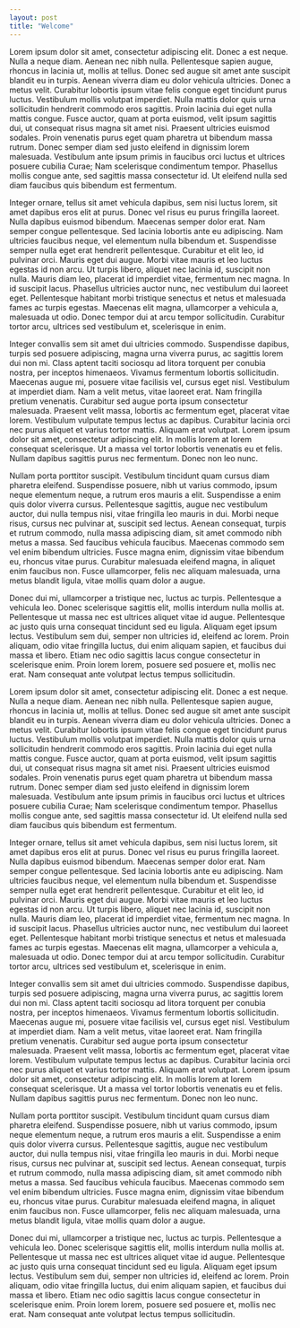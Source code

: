 ```yaml
---
layout: post
title: "Welcome"
---
```


Lorem ipsum dolor sit amet, consectetur adipiscing elit. Donec a est neque. Nulla a neque diam. Aenean nec nibh nulla. Pellentesque sapien augue, rhoncus in lacinia ut, mollis at tellus. Donec sed augue sit amet ante suscipit blandit eu in turpis. Aenean viverra diam eu dolor vehicula ultricies. Donec a metus velit. Curabitur lobortis ipsum vitae felis congue eget tincidunt purus luctus. Vestibulum mollis volutpat imperdiet. Nulla mattis dolor quis urna sollicitudin hendrerit commodo eros sagittis. Proin lacinia dui eget nulla mattis congue. Fusce auctor, quam at porta euismod, velit ipsum sagittis dui, ut consequat risus magna sit amet nisi. Praesent ultricies euismod sodales. Proin venenatis purus eget quam pharetra ut bibendum massa rutrum. Donec semper diam sed justo eleifend in dignissim lorem malesuada. Vestibulum ante ipsum primis in faucibus orci luctus et ultrices posuere cubilia Curae; Nam scelerisque condimentum tempor. Phasellus mollis congue ante, sed sagittis massa consectetur id. Ut eleifend nulla sed diam faucibus quis bibendum est fermentum.

Integer ornare, tellus sit amet vehicula dapibus, sem nisi luctus lorem, sit amet dapibus eros elit at purus. Donec vel risus eu purus fringilla laoreet. Nulla dapibus euismod bibendum. Maecenas semper dolor erat. Nam semper congue pellentesque. Sed lacinia lobortis ante eu adipiscing. Nam ultricies faucibus neque, vel elementum nulla bibendum et. Suspendisse semper nulla eget erat hendrerit pellentesque. Curabitur et elit leo, id pulvinar orci. Mauris eget dui augue. Morbi vitae mauris et leo luctus egestas id non arcu. Ut turpis libero, aliquet nec lacinia id, suscipit non nulla. Mauris diam leo, placerat id imperdiet vitae, fermentum nec magna. In id suscipit lacus. Phasellus ultricies auctor nunc, nec vestibulum dui laoreet eget. Pellentesque habitant morbi tristique senectus et netus et malesuada fames ac turpis egestas. Maecenas elit magna, ullamcorper a vehicula a, malesuada ut odio. Donec tempor dui at arcu tempor sollicitudin. Curabitur tortor arcu, ultrices sed vestibulum et, scelerisque in enim.

Integer convallis sem sit amet dui ultricies commodo. Suspendisse dapibus, turpis sed posuere adipiscing, magna urna viverra purus, ac sagittis lorem dui non mi. Class aptent taciti sociosqu ad litora torquent per conubia nostra, per inceptos himenaeos. Vivamus fermentum lobortis sollicitudin. Maecenas augue mi, posuere vitae facilisis vel, cursus eget nisl. Vestibulum at imperdiet diam. Nam a velit metus, vitae laoreet erat. Nam fringilla pretium venenatis. Curabitur sed augue porta ipsum consectetur malesuada. Praesent velit massa, lobortis ac fermentum eget, placerat vitae lorem. Vestibulum vulputate tempus lectus ac dapibus. Curabitur lacinia orci nec purus aliquet et varius tortor mattis. Aliquam erat volutpat. Lorem ipsum dolor sit amet, consectetur adipiscing elit. In mollis lorem at lorem consequat scelerisque. Ut a massa vel tortor lobortis venenatis eu et felis. Nullam dapibus sagittis purus nec fermentum. Donec non leo nunc.

Nullam porta porttitor suscipit. Vestibulum tincidunt quam cursus diam pharetra eleifend. Suspendisse posuere, nibh ut varius commodo, ipsum neque elementum neque, a rutrum eros mauris a elit. Suspendisse a enim quis dolor viverra cursus. Pellentesque sagittis, augue nec vestibulum auctor, dui nulla tempus nisi, vitae fringilla leo mauris in dui. Morbi neque risus, cursus nec pulvinar at, suscipit sed lectus. Aenean consequat, turpis et rutrum commodo, nulla massa adipiscing diam, sit amet commodo nibh metus a massa. Sed faucibus vehicula faucibus. Maecenas commodo sem vel enim bibendum ultricies. Fusce magna enim, dignissim vitae bibendum eu, rhoncus vitae purus. Curabitur malesuada eleifend magna, in aliquet enim faucibus non. Fusce ullamcorper, felis nec aliquam malesuada, urna metus blandit ligula, vitae mollis quam dolor a augue.

Donec dui mi, ullamcorper a tristique nec, luctus ac turpis. Pellentesque a vehicula leo. Donec scelerisque sagittis elit, mollis interdum nulla mollis at. Pellentesque ut massa nec est ultrices aliquet vitae id augue. Pellentesque ac justo quis urna consequat tincidunt sed eu ligula. Aliquam eget ipsum lectus. Vestibulum sem dui, semper non ultricies id, eleifend ac lorem. Proin aliquam, odio vitae fringilla luctus, dui enim aliquam sapien, et faucibus dui massa et libero. Etiam nec odio sagittis lacus congue consectetur in scelerisque enim. Proin lorem lorem, posuere sed posuere et, mollis nec erat. Nam consequat ante volutpat lectus tempus sollicitudin.

Lorem ipsum dolor sit amet, consectetur adipiscing elit. Donec a est neque. Nulla a neque diam. Aenean nec nibh nulla. Pellentesque sapien augue, rhoncus in lacinia ut, mollis at tellus. Donec sed augue sit amet ante suscipit blandit eu in turpis. Aenean viverra diam eu dolor vehicula ultricies. Donec a metus velit. Curabitur lobortis ipsum vitae felis congue eget tincidunt purus luctus. Vestibulum mollis volutpat imperdiet. Nulla mattis dolor quis urna sollicitudin hendrerit commodo eros sagittis. Proin lacinia dui eget nulla mattis congue. Fusce auctor, quam at porta euismod, velit ipsum sagittis dui, ut consequat risus magna sit amet nisi. Praesent ultricies euismod sodales. Proin venenatis purus eget quam pharetra ut bibendum massa rutrum. Donec semper diam sed justo eleifend in dignissim lorem malesuada. Vestibulum ante ipsum primis in faucibus orci luctus et ultrices posuere cubilia Curae; Nam scelerisque condimentum tempor. Phasellus mollis congue ante, sed sagittis massa consectetur id. Ut eleifend nulla sed diam faucibus quis bibendum est fermentum.

Integer ornare, tellus sit amet vehicula dapibus, sem nisi luctus lorem, sit amet dapibus eros elit at purus. Donec vel risus eu purus fringilla laoreet. Nulla dapibus euismod bibendum. Maecenas semper dolor erat. Nam semper congue pellentesque. Sed lacinia lobortis ante eu adipiscing. Nam ultricies faucibus neque, vel elementum nulla bibendum et. Suspendisse semper nulla eget erat hendrerit pellentesque. Curabitur et elit leo, id pulvinar orci. Mauris eget dui augue. Morbi vitae mauris et leo luctus egestas id non arcu. Ut turpis libero, aliquet nec lacinia id, suscipit non nulla. Mauris diam leo, placerat id imperdiet vitae, fermentum nec magna. In id suscipit lacus. Phasellus ultricies auctor nunc, nec vestibulum dui laoreet eget. Pellentesque habitant morbi tristique senectus et netus et malesuada fames ac turpis egestas. Maecenas elit magna, ullamcorper a vehicula a, malesuada ut odio. Donec tempor dui at arcu tempor sollicitudin. Curabitur tortor arcu, ultrices sed vestibulum et, scelerisque in enim.

Integer convallis sem sit amet dui ultricies commodo. Suspendisse dapibus, turpis sed posuere adipiscing, magna urna viverra purus, ac sagittis lorem dui non mi. Class aptent taciti sociosqu ad litora torquent per conubia nostra, per inceptos himenaeos. Vivamus fermentum lobortis sollicitudin. Maecenas augue mi, posuere vitae facilisis vel, cursus eget nisl. Vestibulum at imperdiet diam. Nam a velit metus, vitae laoreet erat. Nam fringilla pretium venenatis. Curabitur sed augue porta ipsum consectetur malesuada. Praesent velit massa, lobortis ac fermentum eget, placerat vitae lorem. Vestibulum vulputate tempus lectus ac dapibus. Curabitur lacinia orci nec purus aliquet et varius tortor mattis. Aliquam erat volutpat. Lorem ipsum dolor sit amet, consectetur adipiscing elit. In mollis lorem at lorem consequat scelerisque. Ut a massa vel tortor lobortis venenatis eu et felis. Nullam dapibus sagittis purus nec fermentum. Donec non leo nunc.

Nullam porta porttitor suscipit. Vestibulum tincidunt quam cursus diam pharetra eleifend. Suspendisse posuere, nibh ut varius commodo, ipsum neque elementum neque, a rutrum eros mauris a elit. Suspendisse a enim quis dolor viverra cursus. Pellentesque sagittis, augue nec vestibulum auctor, dui nulla tempus nisi, vitae fringilla leo mauris in dui. Morbi neque risus, cursus nec pulvinar at, suscipit sed lectus. Aenean consequat, turpis et rutrum commodo, nulla massa adipiscing diam, sit amet commodo nibh metus a massa. Sed faucibus vehicula faucibus. Maecenas commodo sem vel enim bibendum ultricies. Fusce magna enim, dignissim vitae bibendum eu, rhoncus vitae purus. Curabitur malesuada eleifend magna, in aliquet enim faucibus non. Fusce ullamcorper, felis nec aliquam malesuada, urna metus blandit ligula, vitae mollis quam dolor a augue.

Donec dui mi, ullamcorper a tristique nec, luctus ac turpis. Pellentesque a vehicula leo. Donec scelerisque sagittis elit, mollis interdum nulla mollis at. Pellentesque ut massa nec est ultrices aliquet vitae id augue. Pellentesque ac justo quis urna consequat tincidunt sed eu ligula. Aliquam eget ipsum lectus. Vestibulum sem dui, semper non ultricies id, eleifend ac lorem. Proin aliquam, odio vitae fringilla luctus, dui enim aliquam sapien, et faucibus dui massa et libero. Etiam nec odio sagittis lacus congue consectetur in scelerisque enim. Proin lorem lorem, posuere sed posuere et, mollis nec erat. Nam consequat ante volutpat lectus tempus sollicitudin.

